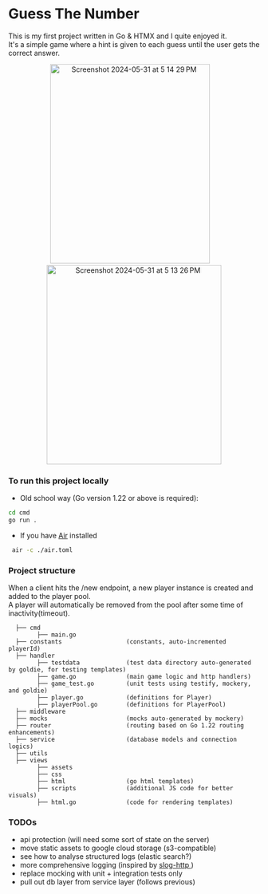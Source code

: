 # Guess The Number
This is my first project written in Go & HTMX and I quite enjoyed it. \
It's a simple game where a hint is given to each guess until the user gets the correct answer.

<p align="center">
<img height="400" width="320" alt="Screenshot 2024-05-31 at 5 14 29 PM" src="https://github.com/Livingpool/guess-the-number/assets/52132459/97dba180-16b1-4f25-b29c-48489c7b872f">
&nbsp;&nbsp;&nbsp;
<img height="400" width="350" alt="Screenshot 2024-05-31 at 5 13 26 PM" src="https://github.com/Livingpool/guess-the-number/assets/52132459/704bee09-fcac-4242-8765-db64e18e7a59">
</p>

### To run this project locally
 - Old school way (Go version 1.22 or above is required):
```bash
cd cmd
go run .
```
- If you have [Air](https://github.com/cosmtrek/air) installed
```bash
 air -c ./air.toml
```

### Project structure
When a client hits the /new endpoint, a new player instance is created and added to the player pool. \
A player will automatically be removed from the pool after some time of inactivity(timeout).
```
  ├── cmd
        ├── main.go           
  ├── constants                  (constants, auto-incremented playerId)
  ├── handler
        ├── testdata             (test data directory auto-generated by goldie, for testing templates)
        ├── game.go              (main game logic and http handlers)
        ├── game_test.go         (unit tests using testify, mockery, and goldie)
        ├── player.go            (definitions for Player)
        ├── playerPool.go        (definitions for PlayerPool)
  ├── middleware
  ├── mocks                      (mocks auto-generated by mockery)
  ├── router                     (routing based on Go 1.22 routing enhancements)
  ├── service                    (database models and connection logics)
  ├── utils
  ├── views
        ├── assets
        ├── css
        ├── html                 (go html templates)
        ├── scripts              (additional JS code for better visuals)
        ├── html.go              (code for rendering templates)           
```

### TODOs
- api protection (will need some sort of state on the server)
- move static assets to google cloud storage (s3-compatible)
- see how to analyse structured logs (elastic search?)
- more comprehensive logging (inspired by [ slog-http ](https://github.com/samber/slog-http))
- replace mocking with unit + integration tests only
- pull out db layer from service layer (follows previous)
